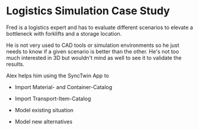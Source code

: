 # Logistics Simulation Case Study

Fred is a logistics expert and has to evaluate different scenarios to elevate a bottleneck with forklifts and a storage location.

He is not very used to CAD tools or simulation  environments so he just needs to know if a given scenario is better than the other. He's not too much interested in 3D but wouldn't mind as well to see it to validate the results.

Alex helps him using the SyncTwin App to

* Import Material- and Container-Catalog

* Import Transport-Item-Catalog

* Model existing situation

* Model new alternatives
